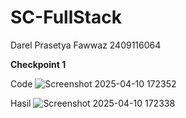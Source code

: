 # SC-FullStack
Darel Prasetya Fawwaz
2409116064

**Checkpoint 1**

Code
![Screenshot 2025-04-10 172352](https://github.com/user-attachments/assets/7d5602cb-1a94-4330-8479-bfad1ec3a554)

Hasil
![Screenshot 2025-04-10 172338](https://github.com/user-attachments/assets/49810d4d-6969-4de7-8468-a6c38e7da83c)
